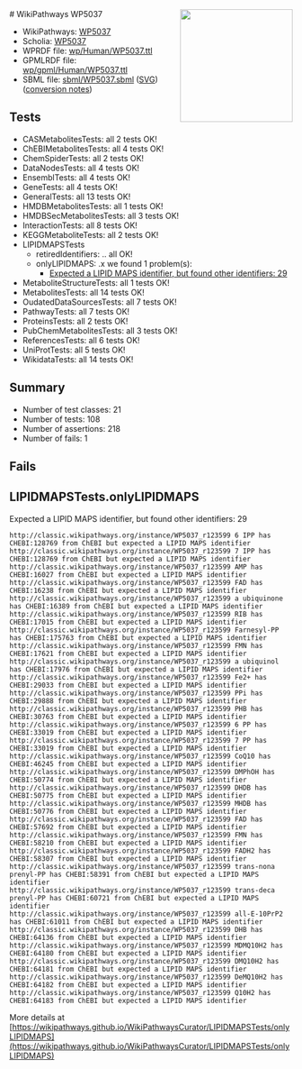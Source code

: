 <img style="float: right; width: 200px" src="../logo.png" />
# WikiPathways WP5037

* WikiPathways: [WP5037](https://identifiers.org/wikipathways:WP5037)
* Scholia: [WP5037](https://scholia.toolforge.org/wikipathways/WP5037)
* WPRDF file: [wp/Human/WP5037.ttl](../wp/Human/WP5037.ttl)
* GPMLRDF file: [wp/gpml/Human/WP5037.ttl](../wp/gpml/Human/WP5037.ttl)
* SBML file: [sbml/WP5037.sbml](../sbml/WP5037.sbml) ([SVG](../sbml/WP5037.svg)) ([conversion notes](../sbml/WP5037.txt))

## Tests
* CASMetabolitesTests: all 2 tests OK!
* ChEBIMetabolitesTests: all 4 tests OK!
* ChemSpiderTests: all 2 tests OK!
* DataNodesTests: all 4 tests OK!
* EnsemblTests: all 4 tests OK!
* GeneTests: all 4 tests OK!
* GeneralTests: all 13 tests OK!
* HMDBMetabolitesTests: all 1 tests OK!
* HMDBSecMetabolitesTests: all 3 tests OK!
* InteractionTests: all 8 tests OK!
* KEGGMetaboliteTests: all 2 tests OK!
* LIPIDMAPSTests
    * retiredIdentifiers: .. all OK!
    * onlyLIPIDMAPS: .x we found 1 problem(s):
        * [Expected a LIPID MAPS identifier, but found other identifiers: 29](#d0bfb6a0)
* MetaboliteStructureTests: all 1 tests OK!
* MetabolitesTests: all 14 tests OK!
* OudatedDataSourcesTests: all 7 tests OK!
* PathwayTests: all 7 tests OK!
* ProteinsTests: all 2 tests OK!
* PubChemMetabolitesTests: all 3 tests OK!
* ReferencesTests: all 6 tests OK!
* UniProtTests: all 5 tests OK!
* WikidataTests: all 14 tests OK!


## Summary

* Number of test classes: 21
* Number of tests: 108
* Number of assertions: 218
* Number of fails: 1

## Fails

<a name="d0bfb6a0" />

## LIPIDMAPSTests.onlyLIPIDMAPS

Expected a LIPID MAPS identifier, but found other identifiers: 29
```
http://classic.wikipathways.org/instance/WP5037_r123599 6 IPP has CHEBI:128769 from ChEBI but expected a LIPID MAPS identifier
http://classic.wikipathways.org/instance/WP5037_r123599 7 IPP has CHEBI:128769 from ChEBI but expected a LIPID MAPS identifier
http://classic.wikipathways.org/instance/WP5037_r123599 AMP has CHEBI:16027 from ChEBI but expected a LIPID MAPS identifier
http://classic.wikipathways.org/instance/WP5037_r123599 FAD has CHEBI:16238 from ChEBI but expected a LIPID MAPS identifier
http://classic.wikipathways.org/instance/WP5037_r123599 a ubiquinone has CHEBI:16389 from ChEBI but expected a LIPID MAPS identifier
http://classic.wikipathways.org/instance/WP5037_r123599 RIB has CHEBI:17015 from ChEBI but expected a LIPID MAPS identifier
http://classic.wikipathways.org/instance/WP5037_r123599 Farnesyl-PP has CHEBI:175763 from ChEBI but expected a LIPID MAPS identifier
http://classic.wikipathways.org/instance/WP5037_r123599 FMN has CHEBI:17621 from ChEBI but expected a LIPID MAPS identifier
http://classic.wikipathways.org/instance/WP5037_r123599 a ubiquinol has CHEBI:17976 from ChEBI but expected a LIPID MAPS identifier
http://classic.wikipathways.org/instance/WP5037_r123599 Fe2+ has CHEBI:29033 from ChEBI but expected a LIPID MAPS identifier
http://classic.wikipathways.org/instance/WP5037_r123599 PPi has CHEBI:29888 from ChEBI but expected a LIPID MAPS identifier
http://classic.wikipathways.org/instance/WP5037_r123599 PHB has CHEBI:30763 from ChEBI but expected a LIPID MAPS identifier
http://classic.wikipathways.org/instance/WP5037_r123599 6 PP has CHEBI:33019 from ChEBI but expected a LIPID MAPS identifier
http://classic.wikipathways.org/instance/WP5037_r123599 7 PP has CHEBI:33019 from ChEBI but expected a LIPID MAPS identifier
http://classic.wikipathways.org/instance/WP5037_r123599 CoQ10 has CHEBI:46245 from ChEBI but expected a LIPID MAPS identifier
http://classic.wikipathways.org/instance/WP5037_r123599 DMPhOH has CHEBI:50774 from ChEBI but expected a LIPID MAPS identifier
http://classic.wikipathways.org/instance/WP5037_r123599 DHDB has CHEBI:50775 from ChEBI but expected a LIPID MAPS identifier
http://classic.wikipathways.org/instance/WP5037_r123599 MHDB has CHEBI:50776 from ChEBI but expected a LIPID MAPS identifier
http://classic.wikipathways.org/instance/WP5037_r123599 FAD has CHEBI:57692 from ChEBI but expected a LIPID MAPS identifier
http://classic.wikipathways.org/instance/WP5037_r123599 FMN has CHEBI:58210 from ChEBI but expected a LIPID MAPS identifier
http://classic.wikipathways.org/instance/WP5037_r123599 FADH2 has CHEBI:58307 from ChEBI but expected a LIPID MAPS identifier
http://classic.wikipathways.org/instance/WP5037_r123599 trans-nona prenyl-PP has CHEBI:58391 from ChEBI but expected a LIPID MAPS identifier
http://classic.wikipathways.org/instance/WP5037_r123599 trans-deca prenyl-PP has CHEBI:60721 from ChEBI but expected a LIPID MAPS identifier
http://classic.wikipathways.org/instance/WP5037_r123599 all-E-10PrP2 has CHEBI:61011 from ChEBI but expected a LIPID MAPS identifier
http://classic.wikipathways.org/instance/WP5037_r123599 DHB has CHEBI:64136 from ChEBI but expected a LIPID MAPS identifier
http://classic.wikipathways.org/instance/WP5037_r123599 MDMQ10H2 has CHEBI:64180 from ChEBI but expected a LIPID MAPS identifier
http://classic.wikipathways.org/instance/WP5037_r123599 DMQ10H2 has CHEBI:64181 from ChEBI but expected a LIPID MAPS identifier
http://classic.wikipathways.org/instance/WP5037_r123599 DeMQ10H2 has CHEBI:64182 from ChEBI but expected a LIPID MAPS identifier
http://classic.wikipathways.org/instance/WP5037_r123599 Q10H2 has CHEBI:64183 from ChEBI but expected a LIPID MAPS identifier
```

More details at [https://wikipathways.github.io/WikiPathwaysCurator/LIPIDMAPSTests/onlyLIPIDMAPS](https://wikipathways.github.io/WikiPathwaysCurator/LIPIDMAPSTests/onlyLIPIDMAPS)

